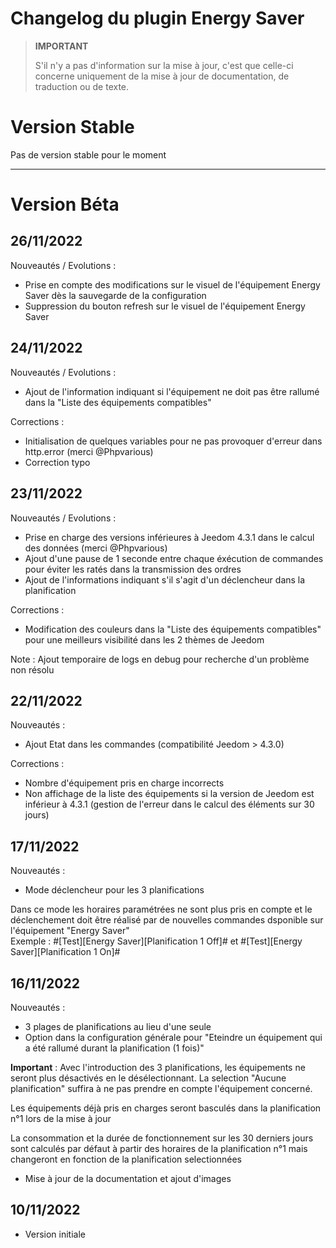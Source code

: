 # Changelog du plugin Energy Saver

>**IMPORTANT**
>
>S'il n'y a pas d'information sur la mise à jour, c'est que celle-ci concerne uniquement de la mise à jour de documentation, de traduction ou de texte.

# Version Stable
Pas de version stable pour le moment

<hr/>

# Version Béta

## 26/11/2022
Nouveautés / Evolutions :
- Prise en compte des modifications sur le visuel de l'équipement Energy Saver dès la sauvegarde de la configuration
- Suppression du bouton refresh sur le visuel de l'équipement Energy Saver

## 24/11/2022
Nouveautés / Evolutions :
- Ajout de l'information indiquant si l'équipement ne doit pas être rallumé dans la "Liste des équipements compatibles"

Corrections : 
- Initialisation de quelques variables pour ne pas provoquer d'erreur dans http.error (merci @Phpvarious)
- Correction typo

## 23/11/2022
Nouveautés / Evolutions :
- Prise en charge des versions inférieures à Jeedom 4.3.1 dans le calcul des données (merci @Phpvarious)
- Ajout d'une pause de 1 seconde entre chaque éxécution de commandes pour éviter les ratés dans la transmission des ordres
- Ajout de l'informations indiquant s'il s'agit d'un déclencheur dans la planification

Corrections : 
- Modification des couleurs dans la "Liste des équipements compatibles" pour une meilleurs visibilité dans les 2 thèmes de Jeedom

Note : Ajout temporaire de logs en debug pour recherche d'un problème non résolu

## 22/11/2022
Nouveautés :
- Ajout Etat dans les commandes (compatibilité Jeedom > 4.3.0)

Corrections :
- Nombre d'équipement pris en charge incorrects
- Non affichage de la liste des équipements si la version de Jeedom est inférieur à 4.3.1 (gestion de l'erreur dans le calcul des éléments sur 30 jours)

## 17/11/2022
Nouveautés :
- Mode déclencheur pour les 3 planifications  

Dans ce mode les horaires paramétrées ne sont plus pris en compte et le déclenchement doit être réalisé par de nouvelles commandes dsponible sur l'équipement "Energy Saver"  
Exemple : #[Test][Energy Saver][Planification 1 Off]# et #[Test][Energy Saver][Planification 1 On]#

## 16/11/2022
Nouveautés :
- 3 plages de planifications au lieu d'une seule
- Option dans la configuration générale pour "Eteindre un équipement qui a été rallumé durant la planification (1 fois)"

**Important** :
Avec l'introduction des 3 planifications, les équipements ne seront plus désactivés en le désélectionnant. La selection "Aucune planification" suffira à ne pas prendre en compte l'équipement concerné.

Les équipements déjà pris en charges seront basculés dans la planification n°1 lors de la mise à jour

La consommation et la durée de fonctionnement sur les 30 derniers jours sont calculés par défaut à partir des horaires de la planification n°1 mais changeront en fonction de la planification selectionnées

- Mise à jour de la documentation et ajout d'images

## 10/11/2022
- Version initiale
